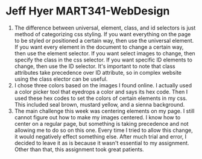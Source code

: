 # Jeff Hyer MART341-WebDesign
1. The difference between universal, element, class, and id selectors is just method of categorizing css styling. If you want everything on the page to be styled or positioned a certain way, then use the universal element. If you want every element in the document to change a certain way, then use the element selector. If you want select images to change, then specify the class in the css selector. If you want specific ID elements to change, then use the ID selector. It's important to note that class attributes take precedence over ID attribute, so in complex website using the class elector can be useful.
2. I chose three colors based on the images I found online. I actually used a color picker tool that eyedrops a color and says its hex code. Then I used these hex codes to set the colors of certain elements in my css. This included seal brown, mustard yellow, and a sienna background.
3. The main challenge this week was centering elements on my page. I still cannot figure out how to make my images centered. I know how to center on a regular page, but something is taking precedence and not allowing me to do so on this one. Every time I tried to allow this change, it would negatively effect something else. After much trial and error, I decided to leave it as is because it wasn't essential to my assignment. Other than that, this assignment took great patients.

